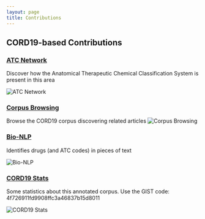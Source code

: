 ```yaml
---
layout: page
title: Contributions
---
```


## CORD19-based Contributions

### [ATC Network](graph.html)

Discover how the Anatomical Therapeutic Chemical Classification System is present in this area

![ATC Network](../img/contributions/graph-3.png)

### [Corpus Browsing](explorer.html)
Browse the CORD19 corpus discovering related articles
![Corpus Browsing](../img/contributions/explorer-2.png)

### [Bio-NLP](http://librairy.github.io/bio-nlp/)
Identifies drugs (and ATC codes) in pieces of text

![Bio-NLP](../img/contributions/bio-nlp-2.png)

### [CORD19 Stats](http://librairy.linkeddata.es/data/dashboard)
Some statistics about this annotated corpus. Use the GIST code: 4f726911fd9908ffc3a46837b15d8011
  
![CORD19 Stats](../img/contributions/dashboard-2.png)
            
            
<!-- Section 
<section>
<div class="container">
      <div class="content-section-heading text-center">
        <h3 class="text-secondary mb-0">OEG-UPM</h3>
        <h2 class="mb-5">CORD19-based Contributions</h2>
      </div>
      <div class="row no-gutters">
        <div class="col-lg-6">
          <a class="portfolio-item" href="graph.html" target="_blank">
            <span class="caption">
              <span class="caption-content">
                <h2>ATC Network</h2>
                <p class="mb-0">Discover how the Anatomical Therapeutic Chemical Classification System is present in this area</p>
              </span>
            </span>
            <img class="img-fluid" src="../img/contributions/graph-3.png" alt="">
          </a>
        </div>
        <div class="col-lg-6">
          <a class="portfolio-item" href="explorer.html" target="_blank">
            <span class="caption">
              <span class="caption-content">
                <h2>Corpus Browsing</h2>
                <p class="mb-0">Browse the CORD19 corpus discovering related articles</p>
              </span>
            </span>
            <img class="img-fluid" src="../img/contributions/explorer-2.png" alt="">
          </a>
        </div>
        <div class="col-lg-6">
          <a class="portfolio-item" href="http://librairy.github.io/bio-nlp/" target="_blank">
            <span class="caption">
              <span class="caption-content">
                <h2>Bio-NLP</h2>
                <p class="mb-0">Identifies drugs (and ATC codes) in pieces of text</p>
              </span>
            </span>
            <img class="img-fluid" src="../img/contributions/bio-nlp-2.png" alt="">
          </a>
        </div>
        <div class="col-lg-6">
          <a class="portfolio-item" href="http://librairy.linkeddata.es/data/dashboard" target="_blank">
            <span class="caption">
              <span class="caption-content">
                <h2>CORD19 Stats</h2>
                <p class="mb-0">Some statistics about this annotated corpus. Use the GIST code: 4f726911fd9908ffc3a46837b15d8011</p>
              </span>
            </span>
            <img class="img-fluid" src="../img/contributions/dashboard-2.png" alt="">
          </a>
        </div>
      </div>
    </div>
</section>-->